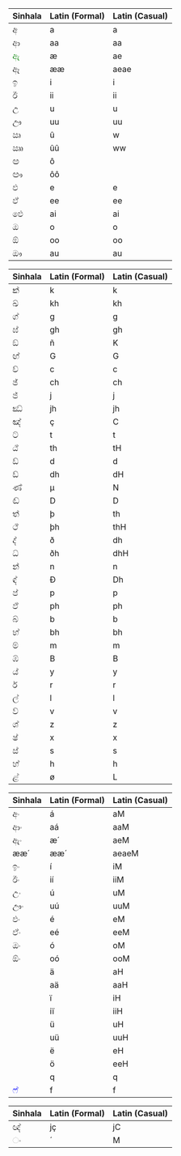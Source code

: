 | **Sinhala** | **Latin (Formal)** | **Latin (Casual)** |
|:------------|:-------------------|:-------------------|
|	අ	|	a	|	a	|
|	ආ	|	aa	|	aa	|
|	<font color='green'>ඇ	</font>|	æ	|	ae	|
| ඈ 	|	ææ	|	aeae	|
|	ඉ	|	i	|	i	|
|	ඊ	|	ii	|	ii	|
|	උ	|	u	|	u	|
|	ඌ	|	uu	|	uu	|
|	ඍ	|	û	|	w	|
|	ඎ	|	ûû	|	ww	|
|	ඏ	|	ô	|		|
|	ඐ	|	ôô	|		|
|	එ	|	e	|	e	|
|	ඒ	|	ee	|	ee	|
| ඓ |	ai	|	ai	|
|	ඔ	|	o	|	o	|
|	ඕ	|	oo	|	oo	|
| ඖ		|	au	|	au	|

| **Sinhala** | **Latin (Formal)** | **Latin (Casual)** |
|:------------|:-------------------|:-------------------|
|	ක්	|	k	|	k	|
|	ඛ්	|	kh	|	kh	|
|	ග්	|	g	|	g	|
|	ඝ්	|	gh	|	gh	|
|	ඞ්	|	ñ	|	K	|
|	ඟ්	|	G	|	G	|
|	ච්	|	c	|	c	|
|	ඡ්	|	ch	|	ch	|
|	ජ්	|	j	|	j	|
|	ඣ්	|	jh	|	jh	|
|	ඤ්	|	ç	|	C	|
|	ට්	|	t	|	t	|
|	ඨ්	|	th	|	tH	|
|	ඩ්‍	|	d	|	d	|
|	ඩ්	|	dh	|	dH	|
|	ණ්	|	µ	|	N	|
|	ඬ්	|	D	|	D	|
|	ත්‍	|	þ	|	th	|
|	ථ්	|	þh	|	thH	|
|	ද්	|	ð	|	dh	|
|	ධ්	|	ðh	|	dhH	|
|	න්	|	n	|	n	|
|	ඳ්	|	Ð	|	Dh	|
|	ප්	|	p	|	p	|
|	ඵ්	|	ph	|	ph	|
|	බ්	|	b	|	b	|
|	භ්	|	bh	|	bh	|
|	ම්	|	m	|	m	|
|	ඹ්	|	B	|	B	|
|	ය්	|	y	|	y	|
|	ර්	|	r	|	r	|
|	ල්	|	l	|	l	|
|	ව්	|	v	|	v	|
|	ශ්	|	z	|	z	|
|	ෂ්	|	x	|	x	|
|	ස්	|	s	|	s	|
|	හ්	|	h	|	h	|
|	ළ්	|	ø	|	L	|

| **Sinhala** | **Latin (Formal)** | **Latin (Casual)** |
|:------------|:-------------------|:-------------------|
|	අං	|	á	|	aM	|
| ආං		|	aá	|	aaM	|
|	ඇං	|	æ´	|	aeM	|
| ææ´		|	ææ´	|	aeaeM	|
|	ඉං	|	í	|	iM	|
|	ඊං	|	ií	|	iiM	|
|	උං	|	ú	|	uM	|
|	ඌං	|	uú	|	uuM	|
|	එං	|	é	|	eM	|
|	ඒං	|	eé	|	eeM	|
|	ඔං	|	ó	|	oM	|
|	ඕං	|	oó	|	ooM	|
|		|	ä	|	aH	|
|		|	aä	|	aaH	|
|		|	ï	|	iH	|
|		|	iï	|	iiH	|
|		|	ü	|	uH	|
|		|	uü	|	uuH	|
|		|	ë	|	eH	|
|		|	ö	|	eeH	|
|		|	q	|	q	|
| <font color='blue'>	ෆ්</font>	|	f	|	f	|

| **Sinhala** | **Latin (Formal)** | **Latin (Casual)** |
|:------------|:-------------------|:-------------------|
|	ඥ්	|	jç	|	jC	|
|	ං	|	´	|	M	|